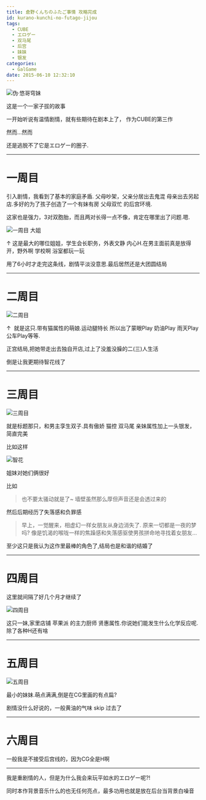 ```yaml
---
title: 倉野くんちのふたご事情 攻略完成
id: kurano-kunchi-no-futago-jijou
tags:
  - CUBE
  - エロゲー
  - 双马尾
  - 后宫
  - 妹妹
  - 银发
categories:
  - GalGame
date: 2015-06-10 12:32:10
---
```


![伪·悠哥穹妹](9d340313tw1esyuvr0urqj20zj0jyb1u.jpg)

这是一个一家子拔的故事

一开始听说有温情剧情，就有些期待在剧本上了， 作为CUBE的第三作

然而…然而

还是逃脱不了它是エロゲー的圈子.

<!--more-->
* * *

# 一周目

引入剧情，我看到了基本的家庭矛盾. 父母吵架，父亲分居出去鬼混 母亲出去另起店.多好的为了孩子创造了一个有妹有房 父母双忙 的后宫环境.

这家也是强力，3对双胞胎，而且两对长得一点不像，肯定在哪里出了问题.嗯.

![一周目 大姐](9d340313tw1esyuvnxzsaj20zj0jy1kx.jpg "一周目 大姐")

↑ 这是最大的哪位姐姐，学生会长职务，外表文静 内心H.在男主面前真是放得开，野外啊 学校啊 浴室都玩一玩

用了6小时才走完这条线，剧情平淡没意思.最后居然还是大团圆结局

* * *

# 二周目

![二周目](9d340313tw1esyuvpum0bj20zk0jy1kx.jpg "二周目")

↑  就是这只.带有猫属性的萌娘.运动腿特长 所以出了蒙眼Play 奶油Play 雨天Play 公车Play等等.

正宫结局,把她带走出去独自开店,过上了没羞没臊的二(三)人生活

倒是让我更期待智花线了

* * *

# 三周目

![三周目](9d340313tw1esyuvsr2e4j20zf0jx1kx.jpg "三周目")

就是标题那只，和男主孪生双子.具有傲娇 猫控 双马尾 亲妹属性加上一头银发，简直完美

比如这样

![智花](9d340313tw1esyvcsssljj20zh0jv7qw.jpg "智花")

姐妹对她们俩很好

比如

> 也不要太骚动就是了~
> 墙壁虽然那么厚但声音还是会透过来的

然后后期经历了失落感和负罪感

> 早上，一觉醒来，相虚幻一样女朋友从身边消失了.
> 原来一切都是一夜的梦吗?
> 像是饥渴的喉咙一样的焦躁感和失落感驱使男孩拼命地寻找着女朋友…

至少这只是我认为这作里最棒的角色了,结局也是和谐的结婚了

* * *
# 四周目

这里就间隔了好几个月才继续了

![四周目](9d340313tw1esyuvklb9gj20zk0k04qp.jpg "四周目")

这只一妹,家里店铺 苹果派 的主力厨师 贤惠属性.你说她们能发生什么化学反应呢.除了各种H还有啥

* * *

# 五周目

![五周目](9d340313tw1esyuvixix0j20zk0k0b29.jpg "五周目")

最小的妹妹.萌点满满,倒是在CG里画的有点扁?

剧情没什么好说的，一般黄油的气味 skip 过去了

* * *

# 六周目

一般我是不接受后宫线的，因为CG全是H啊

* * *

我是重剧情的人，但是为什么我会来玩平如水的エロゲー呢?!

同时本作背景音乐什么的也无任何亮点，最多功用也就是放在后台当背景白噪音
